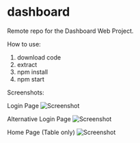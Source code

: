 # dashboard

Remote repo for the Dashboard Web Project.

How to use:
  1. download code
  2. extract
  3. npm install
  4. npm start
  
Screenshots:

  Login Page
  ![Screenshot](src/assets/img/login.png)
  
  Alternative Login Page
  ![Screenshot](src/assets/img/login2.png)

  Home Page (Table only)
  ![Screenshot](src/assets/img/home.png)
  
